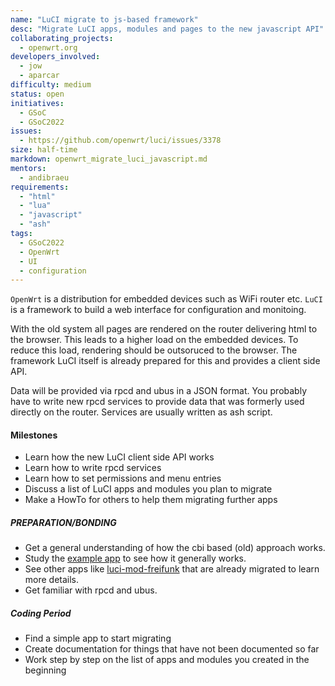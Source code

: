 ```yaml
---
name: "LuCI migrate to js-based framework"
desc: "Migrate LuCI apps, modules and pages to the new javascript API"
collaborating_projects:
  - openwrt.org
developers_involved:
  - jow
  - aparcar
difficulty: medium
status: open
initiatives:
  - GSoC
  - GSoC2022
issues:
  - https://github.com/openwrt/luci/issues/3378
size: half-time
markdown: openwrt_migrate_luci_javascript.md
mentors:
  - andibraeu
requirements:
  - "html"
  - "lua"
  - "javascript"
  - "ash"
tags:
  - GSoC2022
  - OpenWrt
  - UI
  - configuration
---
```


`OpenWrt` is a distribution for embedded devices such as WiFi router etc. `LuCI` is a framework to build a web interface for configuration and monitoing.

With the old system all pages are rendered on the router delivering html to the browser. This leads to a higher load on the embedded devices. To reduce this load, rendering should be outsoruced to the browser. The framework LuCI itself is already prepared for this and provides a client side API.

Data will be provided via rpcd and ubus in a JSON format. You probably have to write new rpcd services to provide data that was formerly used directly on the router. Services are usually written as ash script.

#### Milestones

* Learn how the new LuCI client side API works
* Learn how to write rpcd services
* Learn how to set permissions and menu entries
* Discuss a list of LuCI apps and modules you plan to migrate
* Make a HowTo for others to help them migrating further apps


##### PREPARATION/BONDING

* Get a general understanding of how the cbi based (old) approach works.
* Study the [example app](https://github.com/openwrt/luci/tree/master/applications/luci-app-example) to see how it generally works.
* See other apps like [luci-mod-freifunk](https://github.com/freifunk/openwrt-packages/tree/master/modules/luci-mod-freifunk) that are already migrated to learn more details.
* Get familiar with rpcd and ubus.

##### Coding Period

* Find a simple app to start migrating
* Create documentation for things that have not been documented so far
* Work step by step on the list of apps and modules you created in the beginning